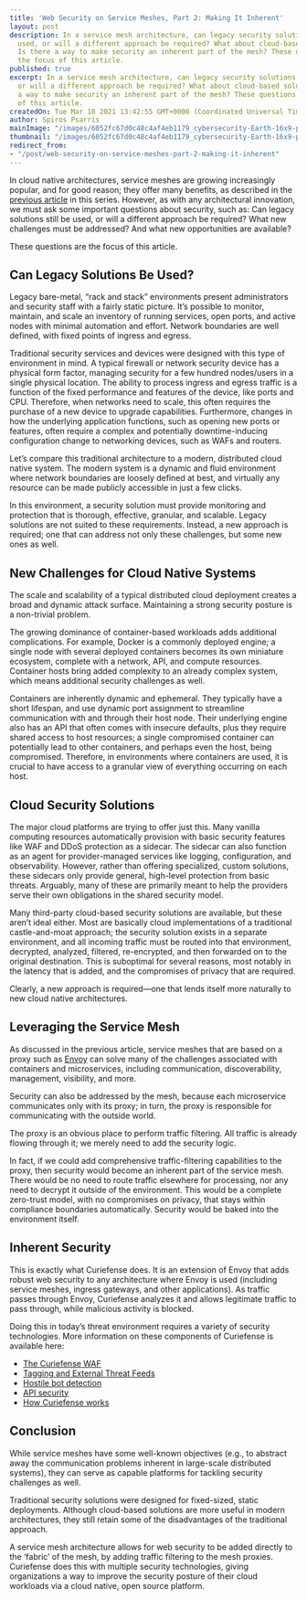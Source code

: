 ```yaml
---
title: 'Web Security on Service Meshes, Part 2: Making It Inherent'
layout: post
description: In a service mesh architecture, can legacy security solutions still be
  used, or will a different approach be required? What about cloud-based solutions?
  Is there a way to make security an inherent part of the mesh? These questions are
  the focus of this article.
published: true
excerpt: In a service mesh architecture, can legacy security solutions still be used,
  or will a different approach be required? What about cloud-based solutions? Is there
  a way to make security an inherent part of the mesh? These questions are the focus
  of this article.
createdOn: Tue Mar 18 2021 13:42:55 GMT+0000 (Coordinated Universal Time)
author: Spiros Psarris
mainImage: "/images/6052fc67d0c48c4af4eb1179_cybersecurity-Earth-16x9-p-2000.jpg"
thumbnail: "/images/6052fc67d0c48c4af4eb1179_cybersecurity-Earth-16x9-p-2000.jpg"
redirect_from:
- "/post/web-security-on-service-meshes-part-2-making-it-inherent"
---
```


In cloud native architectures, service meshes are growing increasingly popular, and for good reason; they offer many benefits, as described in the [previous article](https://www.reblaze.com/blog/web-security-on-service-meshes-part-1-introduction/) in this series. However, as with any architectural innovation, we must ask some important questions about security, such as: Can legacy solutions still be used, or will a different approach be required? What new challenges must be addressed? And what new opportunities are available?

These questions are the focus of this article.


## **Can Legacy Solutions Be Used?**

Legacy bare-metal, “rack and stack” environments present administrators and security staff with a fairly static picture. It’s possible to monitor, maintain, and scale an inventory of running services, open ports, and active nodes with minimal automation and effort. Network boundaries are well defined, with fixed points of ingress and egress.

Traditional security services and devices were designed with this type of environment in mind. A typical firewall or network security device has a physical form factor, managing security for a few hundred nodes/users in a single physical location. The ability to process ingress and egress traffic is a function of the fixed performance and features of the device, like ports and CPU. Therefore, when networks need to scale, this often requires the purchase of a new device to upgrade capabilities. Furthermore, changes in how the underlying application functions, such as opening new ports or features, often require a complex and potentially downtime-inducing configuration change to networking devices, such as WAFs and routers.

Let’s compare this traditional architecture to a modern, distributed cloud native system. The modern system is a dynamic and fluid environment where network boundaries are loosely defined at best, and virtually any resource can be made publicly accessible in just a few clicks.

In this environment, a security solution must provide monitoring and protection that is thorough, effective, granular, and scalable. Legacy solutions are not suited to these requirements. Instead, a new approach is required; one that can address not only these challenges, but some new ones as well.


## **New Challenges for Cloud Native Systems**

The scale and scalability of a typical distributed cloud deployment creates a broad and dynamic attack surface. Maintaining a strong security posture is a non-trivial problem.

The growing dominance of container-based workloads adds additional complications. For example, Docker is a commonly deployed engine; a single node with several deployed containers becomes its own miniature ecosystem, complete with a network, API, and compute resources. Container hosts bring added complexity to an already complex system, which means additional security challenges as well.

Containers are inherently dynamic and ephemeral. They typically have a short lifespan, and use dynamic port assignment to streamline communication with and through their host node. Their underlying engine also has an API that often comes with insecure defaults, plus they require shared access to host resources; a single compromised container can potentially lead to other containers, and perhaps even the host, being compromised. Therefore, in environments where containers are used, it is crucial to have access to a granular view of everything occurring on each host.


## **Cloud Security Solutions**

The major cloud platforms are trying to offer just this. Many vanilla computing resources automatically provision with basic security features like WAF and DDoS protection as a sidecar. The sidecar can also function as an agent for provider-managed services like logging, configuration, and observability. However, rather than offering specialized, custom solutions, these sidecars only provide general, high-level protection from basic threats. Arguably, many of these are primarily meant to help the providers serve their own obligations in the shared security model.

Many third-party cloud-based security solutions are available, but these aren’t ideal either. Most are basically cloud implementations of a traditional castle-and-moat approach; the security solution exists in a separate environment, and all incoming traffic must be routed into that environment, decrypted, analyzed, filtered, re-encrypted, and then forwarded on to the original destination. This is suboptimal for several reasons, most notably in the latency that is added, and the compromises of privacy that are required.

Clearly, a new approach is required—one that lends itself more naturally to new cloud native architectures.


## **Leveraging the Service Mesh**

As discussed in the previous article, service meshes that are based on a proxy such as [Envoy](https://www.envoyproxy.io/) can solve many of the challenges associated with containers and microservices, including communication, discoverability, management, visibility, and more.

Security can also be addressed by the mesh, because each microservice communicates only with its proxy; in turn, the proxy is responsible for communicating with the outside world.

The proxy is an obvious place to perform traffic filtering. All traffic is already flowing through it; we merely need to add the security logic.

In fact, if we could add comprehensive traffic-filtering capabilities to the proxy, then security would become an inherent part of the service mesh. There would be no need to route traffic elsewhere for processing, nor any need to decrypt it outside of the environment. This would be a complete zero-trust model, with no compromises on privacy, that stays within compliance boundaries automatically. Security would be baked into the environment itself.


## **Inherent Security**

This is exactly what Curiefense does. It is an extension of Envoy that adds robust web security to any architecture where Envoy is used (including service meshes, ingress gateways, and other applications). As traffic passes through Envoy, Curiefense analyzes it and allows legitimate traffic to pass through, while malicious activity is blocked.

Doing this in today’s threat environment requires a variety of security technologies. More information on these components of Curiefense is available here:



*   [The Curiefense WAF](https://www.reblaze.com/blog/the-curiefense-waf/)
*   [Tagging and External Threat Feeds](https://www.reblaze.com/blog/an-intuitive-system/)
*   [Hostile bot detection](https://www.reblaze.com/blog/hostile-bot-detection-part-1-replacing-recaptcha/)
*   [API security](https://www.reblaze.com/blog/api-security-part-1/)
*   [How Curiefense works](https://www.reblaze.com/blog/how-curiefense-works/)


## **Conclusion**

While service meshes have some well-known objectives (e.g., to abstract away the communication problems inherent in large-scale distributed systems), they can serve as capable platforms for tackling security challenges as well.

Traditional security solutions were designed for fixed-sized, static deployments. Although cloud-based solutions are more useful in modern architectures, they still retain some of the disadvantages of the traditional approach.

A service mesh architecture allows for web security to be added directly to the ‘fabric’ of the mesh, by adding traffic filtering to the mesh proxies. Curiefense does this with multiple security technologies, giving organizations a way to improve the security posture of their cloud workloads via a cloud native, open source platform.
